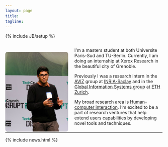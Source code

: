 ```yaml
---
layout: page
title: 
tagline: 
---
```

{% include JB/setup %}
<div>
<div style="float: left; width: 200px; margin-right: 20px; margin-top: 28px;"><img style="border-radius: 7px;" src="assets/images/me-cropped.jpg" /></div>
<div style="float: left; width: 275px;">
   <p>I'm a masters student at both Universite Paris-Sud and TU-Berlin. Currently, I am doing an internship at Xerox Research in the beautiful city of Grenoble.</p>


   <p>Previously I was a research intern in the <a href="http://www.aviz.fr">AVIZ</a> group at  <a href="http://www.inria.fr/centre/saclay">INRIA-Saclay</a> and in the <a href="http://www.globis.ethz.ch/research/index">Global Information Systems </a> group at <a href="https://www.ethz.ch/en.html">ETH Zurich</a>.</p> <p> My broad research area is <a href="http://en.wikipedia.org/wiki/Human%E2%80%93computer_interaction">Human–computer interaction</a>. I’m excited to be a part of research ventures that help extend users capabilities by developing novel tools and techniques.</p>
</div>
              
</div>
<hr style="width: 500px"/>
{% include news.html %}
